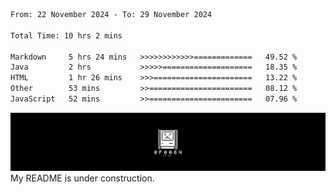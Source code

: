 <!--START_SECTION:waka-->

```txt
From: 22 November 2024 - To: 29 November 2024

Total Time: 10 hrs 2 mins

Markdown     5 hrs 24 mins   >>>>>>>>>>>>=============   49.52 %
Java         2 hrs           >>>>>====================   18.35 %
HTML         1 hr 26 mins    >>>======================   13.22 %
Other        53 mins         >>=======================   08.12 %
JavaScript   52 mins         >>=======================   07.96 %
```

<!--END_SECTION:waka-->

<img src="https://raw.githubusercontent.com/n3xta/image-hosting/main/img/202411032331174.png"/>
My README is under construction. 

